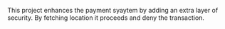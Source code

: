 This project enhances the payment syaytem by adding an extra layer of security. By fetching location it proceeds and deny the transaction.
